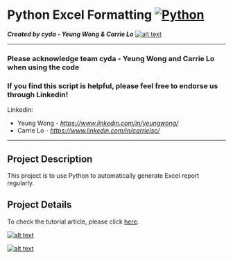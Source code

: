 # Python Excel Formatting [![Python](https://img.shields.io/badge/Program-Python-BLUE)](https://cydalytics.blogspot.com/)
*<b>Created by cyda - Yeung Wong & Carrie Lo</b>*
[![alt text](https://2.bp.blogspot.com/-JDCofS2Pvic/WxQCv_XstyI/AAAAAAAAABM/rWHKnG4ItnMULgmO_tWAuGTNL6kAexJlACK4BGAYYCw/s1000/tight%2Bbanner.png)](https://cydalytics.blogspot.com/)

---------------------------------------------------------------------------------------------
### Please acknowledge <b>team cyda - Yeung Wong and Carrie Lo</b> when using the code

### If you find this script is helpful, please feel free to endorse us through Linkedin!
Linkedin:

* Yeung Wong - *https://www.linkedin.com/in/yeungwong/*
* Carrie Lo - *https://www.linkedin.com/in/carrielsc/*
---------------------------------------------------------------------------------------------
## Project Description
This project is to use Python to automatically generate Excel report regularly.

## Project Details
To check the tutorial article, please click [here](https://towardsdatascience.com/use-python-to-stylize-the-excel-formatting-916e00e33302?sk=c57040a370c36b7b573a8da47a8eb550).


[![alt text](https://miro.medium.com/max/700/1*g9BYiJlF2G9OTH3jkPDWDA.png)](https://towardsdatascience.com/use-python-to-stylize-the-excel-formatting-916e00e33302?sk=c57040a370c36b7b573a8da47a8eb550)

[![alt text](https://miro.medium.com/max/2400/1*1B36HdywOAIvctMUYENfhQ.png)](https://towardsdatascience.com/use-python-to-stylize-the-excel-formatting-916e00e33302?sk=c57040a370c36b7b573a8da47a8eb550)

